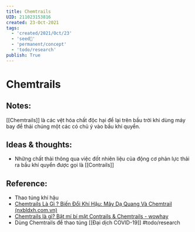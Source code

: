 ```yaml
---
title: Chemtrails
UID: 211023153816
created: 23-Oct-2021
tags:
  - 'created/2021/Oct/23'
  - 'seed🥜'
  - 'permanent/concept'
  - 'todo/research'
publish: True
---
```

# Chemtrails

## Notes:
[[Chemtrails]] là các vệt hóa chất độc hại để lại trên bầu trời khi dùng máy bay để thải chúng một các có chủ ý vào bầu khí quyển.

## Ideas & thoughts:
- Những chất thải thông qua việc đốt nhiên liệu của động cơ phản lực thải ra bầu khí quyển được gọi là [[Contrails]]

## Reference:
- Thao túng khí hậu
- [Chemtrails Là Gì ? Biến Đổi Khí Hậu: Mây Dạ Quang Và Chemtrail (nxbldxh.com.vn)](https://nxbldxh.com.vn/chemtrails-la-gi/)
- [Chemtrails là gì? Bật mí bí mật Contrails & Chemtrails - wowhay](https://wowhay.com/2021/08/chemtrails-la-gi-bat-mi-bi-mat.html)
- Dùng Chemtrails để thao túng [[Đại dịch COVID-19]] #todo/research 

